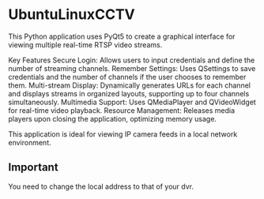 # UbuntuLinuxCCTV
This Python application uses PyQt5 to create a graphical interface for viewing multiple real-time RTSP video streams.

Key Features
Secure Login: Allows users to input credentials and define the number of streaming channels.
Remember Settings: Uses QSettings to save credentials and the number of channels if the user chooses to remember them.
Multi-stream Display: Dynamically generates URLs for each channel and displays streams in organized layouts, supporting up to four channels simultaneously.
Multimedia Support: Uses QMediaPlayer and QVideoWidget for real-time video playback.
Resource Management: Releases media players upon closing the application, optimizing memory usage.

This application is ideal for viewing IP camera feeds in a local network environment.



## Important
You need to change the local address to that of your dvr.
